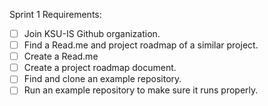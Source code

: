 Sprint 1 Requirements:
- [ ] Join KSU-IS Github organization.
- [ ] Find a Read.me and project roadmap of a similar project.
- [ ] Create a Read.me
- [ ] Create a project roadmap document.
- [ ] Find and clone an example repository.
- [ ] Run an example repository to make sure it runs properly.
